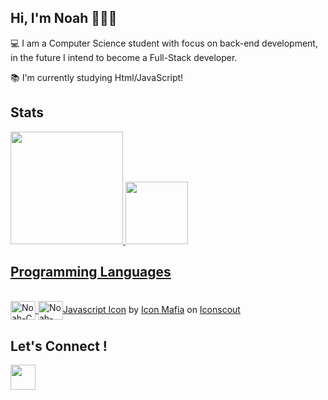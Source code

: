 ## Hi, I'm Noah 👨🏻‍💻

💻 I am a Computer Science student with focus on back-end development, in the future I intend to become a Full-Stack developer.

📚 I'm currently studying Html/JavaScript!



## Stats 

 <div>
  <a href="https://github.com/noahugalde">
  <img height="180em" src="https://github-readme-stats.vercel.app/api?username=noahugalde&show_icons=true&theme=react&include_all_commits=true&count_private=true"/>
  <img height="100em" src="https://github-readme-stats.vercel.app/api/top-langs/?username=noahugalde&layout=compact&langs_count=7&theme=react"/>
</div>
 
 ## Programming Languages
  
<div style="display: inline_block"><br>
  <img align="center" alt="Noah-C" height="30" width="40" src="https://cdn.iconscout.com/icon/free/png-512/c-programming-569564.png">
 <img align="center" alt="Noah-JS" height="30" width="40" <a href="https://iconscout.com/icons/javascript" target="_blank">Javascript Icon</a> by <a href="https://iconscout.com/contributors/icon-mafia">Icon Mafia</a> on <a href="https://iconscout.com">Iconscout</a>
</div>
 
 ## Let's Connect !

<a href="https://www.linkedin.com/in/noah-ítalo-ugalde-17387720b/"><img src="https://cdn2.iconfinder.com/data/icons/social-media-2285/512/1_Linkedin_unofficial_colored_svg-128.png" width="40">

